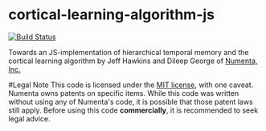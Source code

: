 cortical-learning-algorithm-js
==============================

[![Build Status](https://travis-ci.org/mirkoklukas/cortical-learning-algorithm-js.svg?branch=master)](https://travis-ci.org/mirkoklukas/cortical-learning-algorithm-js)

Towards an JS-implementation of hierarchical temporal memory and the cortical learning algorithm by Jeff Hawkins and Dileep George of [Numenta, Inc.](http://numenta.com/)

#Legal Note 
This code is licensed under the [MIT license](https://opensource.org/licenses/mit-license.php), with one caveat. Numenta owns patents on specific items. While this code was written without using any of Numenta's code, it is possible that those patent laws still apply. Before using this code **commercially**, it is recommended to seek legal advice.
